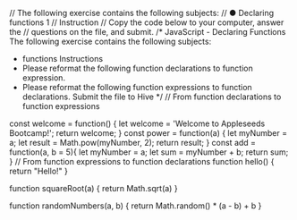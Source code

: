 // The following exercise contains the following subjects:
// ● Declaring functions 1
// Instruction
// Copy the code below to your computer, answer the
// questions on the file, and submit.
/*
JavaScript - Declaring Functions
The following exercise contains the following
subjects:
* functions
Instructions
* Please reformat the following function
declarations to function expression.
* Please reformat the following function
expressions to function declarations.
Submit the file to Hive
*/
// From function declarations to function expressions

const welcome = function() {
    let welcome = 'Welcome to Appleseeds Bootcamp!';
    return welcome;
}
const power = function(a) {
    let myNumber = a;
    let result = Math.pow(myNumber, 2);
    return result;
}
const add = function(a, b = 5){
    let myNumber = a;
    let sum = myNumber + b;
    return sum;
}
// From function expressions to function declarations
function hello() {
    return "Hello!"
}

function squareRoot(a) {
    return Math.sqrt(a)
}

function randomNumbers(a, b) {
    return Math.random() * (a - b) + b
}
